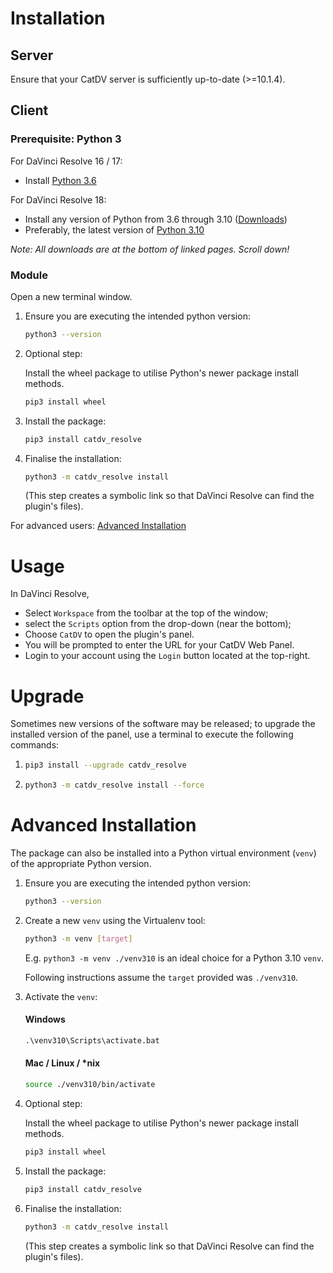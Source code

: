 # Installation
## Server
Ensure that your CatDV server is sufficiently up-to-date (>=10.1.4).

## Client
### Prerequisite: Python 3
For DaVinci Resolve 16 / 17:
- Install [Python 3.6](https://www.python.org/downloads/release/python-368/)

For DaVinci Resolve 18:
- Install any version of Python from 3.6 through 3.10 ([Downloads](https://www.python.org/downloads))
- Preferably, the latest version of [Python 3.10](https://www.python.org/downloads/release/python-3109/)

*Note: All downloads are at the bottom of linked pages. Scroll down!*
### Module
Open a new terminal window. 

1) Ensure you are executing the intended python version:
    ```bash
    python3 --version
2) Optional step:

   Install the wheel package to utilise Python's newer package install methods.
   ```bash
   pip3 install wheel
   ```
3) Install the package:
    ```bash
    pip3 install catdv_resolve
    ```
4) Finalise the installation:
    ```bash
    python3 -m catdv_resolve install
    ```
    (This step creates a symbolic link so that DaVinci Resolve can find the plugin's files).

For advanced users: [Advanced Installation](#advanced-installation)

# Usage
In DaVinci Resolve, 
- Select `Workspace` from the toolbar at the top of the window;
- select the `Scripts` option from the drop-down (near the bottom); 
- Choose `CatDV` to open the plugin's panel.
- You will be prompted to enter the URL for your CatDV Web Panel.
- Login to your account using the `Login` button located at the top-right.

# Upgrade
Sometimes new versions of the software may be released; to upgrade the installed version of the panel, use 
a terminal to execute the following commands:
1) ```bash
   pip3 install --upgrade catdv_resolve
   ```
2) ```bash
   python3 -m catdv_resolve install --force
   ```

# Advanced Installation
The package can also be installed into a Python virtual environment (`venv`) of the appropriate Python version.
1) Ensure you are executing the intended python version:
    ```bash
    python3 --version
    ```
2) Create a new `venv` using the Virtualenv tool:
    ```bash
    python3 -m venv [target]
    ```
    E.g. `python3 -m venv ./venv310` is an ideal choice for a Python 3.10 `venv`.

    Following instructions assume the `target` provided was `./venv310`.
3) Activate the `venv`:
    #### Windows
    ```cmd
    .\venv310\Scripts\activate.bat
    ```
    #### Mac / Linux / *nix
    ```bash
    source ./venv310/bin/activate
    ```
4) Optional step:

   Install the wheel package to utilise Python's newer package install methods.
   ```bash
   pip3 install wheel
   ```
5) Install the package:
    ```bash
    pip3 install catdv_resolve
    ```
6) Finalise the installation:
    ```bash
    python3 -m catdv_resolve install
    ```
    (This step creates a symbolic link so that DaVinci Resolve can find the plugin's files).
    